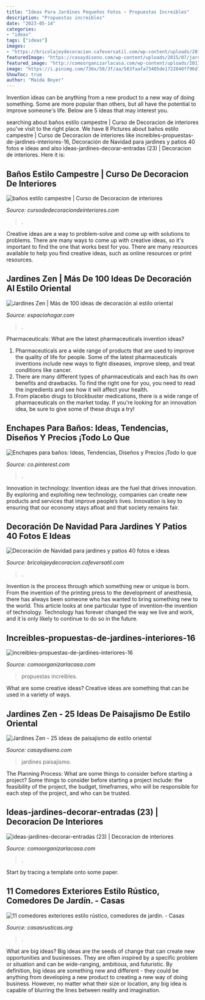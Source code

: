 ```yaml
---
title: "Ideas Para Jardines Pequeños Fotos ~ Propuestas Increibles"
description: "Propuestas increibles"
date: "2023-05-14"
categories:
- "ideas"
tags: ["ideas"]
images:
- "https://bricolajeydecoracion.cafeversatil.com/wp-content/uploads/2016/08/006-21.jpg"
featuredImage: "https://casaydiseno.com/wp-content/uploads/2015/07/jardines-zen-patio-interior.jpg"
featured_image: "http://comoorganizarlacasa.com/wp-content/uploads/2017/09/ideas-jardines-decorar-entradas-23.jpg"
image: "https://i.pinimg.com/736x/58/3f/aa/583faafa73405de1722840ff96d7b3d4.jpg"
ShowToc: true
author: "Maida Boyer"
---
```



Invention ideas can be anything from a new product to a new way of doing something. Some are more popular than others, but all have the potential to improve someone's life. Below are 5 ideas that may interest you.

	

		
searching about baños estilo campestre | Curso de Decoracion de interiores you've visit to the right place. We have 8 Pictures about baños estilo campestre | Curso de Decoracion de interiores like increibles-propuestas-de-jardines-interiores-16, Decoración de Navidad para jardines y patios 40 fotos e ideas and also ideas-jardines-decorar-entradas (23) | Decoracion de interiores. Here it is:
		
    
## Baños Estilo Campestre | Curso De Decoracion De Interiores

<img loading=lazy src="https://cursodedecoraciondeinteriores.com/wp-content/uploads/2018/05/banos-estilo-campestre-2.jpg" onerror="this.onerror=null;this.src='https://tse1.mm.bing.net/th?id=OIP.OAcSC6a6djQHZ6mwLIJXUgHaKD&amp;pid=15.1';" alt="baños estilo campestre | Curso de Decoracion de interiores">

_Source: cursodedecoraciondeinteriores.com_

>. 

	

Creative ideas are a way to problem-solve and come up with solutions to problems. There are many ways to come up with creative ideas, so it's important to find the one that works best for you. There are many resources available to help you find creative ideas, such as online resources or print resources.

    
## Jardines Zen | Más De 100 Ideas De Decoración Al Estilo Oriental

<img loading=lazy src="https://espaciohogar.com/wp-content/uploads/2011/03/jardin-zen-porche-cubierto-jardines-zen.jpg" onerror="this.onerror=null;this.src='https://tse3.mm.bing.net/th?id=OIP.yHA1xnkG2gG0-_ZKPEwOcgHaE8&amp;pid=15.1';" alt="Jardines Zen | Más de 100 ideas de decoración al estilo oriental">

_Source: espaciohogar.com_

>. 

	

Pharmaceuticals: What are the latest pharmaceuticals invention ideas?
1. Pharmaceuticals are a wide range of products that are used to improve the quality of life for people. Some of the latest pharmaceuticals inventions include new ways to fight diseases, improve sleep, and treat conditions like cancer.
2. There are many different types of pharmaceuticals and each has its own benefits and drawbacks. To find the right one for you, you need to read the ingredients and see how it will affect your health.
3. From placebo drugs to blockbuster medications, there is a wide range of pharmaceuticals on the market today. If you're looking for an innovation idea, be sure to give some of these drugs a try!

    
## Enchapes Para Baños: Ideas, Tendencias, Diseños Y Precios ¡Todo Lo Que

<img loading=lazy src="https://i.pinimg.com/736x/58/3f/aa/583faafa73405de1722840ff96d7b3d4.jpg" onerror="this.onerror=null;this.src='https://tse3.mm.bing.net/th?id=OIP.10fgVIQ9HP7HxWA0u-mLJQHaJ4&amp;pid=15.1';" alt="Enchapes para baños: Ideas, Tendencias, Diseños y Precios ¡Todo lo que">

_Source: co.pinterest.com_

>. 

	

Innovation in technology:
Invention ideas are the fuel that drives innovation. By exploring and exploiting new technology, companies can create new products and services that improve people’s lives. Innovation is key to ensuring that our economy stays afloat and that society remains fair.

    
## Decoración De Navidad Para Jardines Y Patios 40 Fotos E Ideas

<img loading=lazy src="https://bricolajeydecoracion.cafeversatil.com/wp-content/uploads/2016/08/006-21.jpg" onerror="this.onerror=null;this.src='https://tse1.mm.bing.net/th?id=OIP.Xy-Qz9Ye0lzNfE4QwD_NdAHaJ3&amp;pid=15.1';" alt="Decoración de Navidad para jardines y patios 40 fotos e ideas">

_Source: bricolajeydecoracion.cafeversatil.com_

>. 

	

Invention is the process through which something new or unique is born. From the invention of the printing press to the development of anesthesia, there has always been someone who has wanted to bring something new to the world. This article looks at one particular type of invention-the invention of technology. Technology has forever changed the way we live and work, and it is only likely to continue to do so in the future.

    
## Increibles-propuestas-de-jardines-interiores-16

<img loading=lazy src="https://comoorganizarlacasa.com/wp-content/uploads/2016/11/Increibles-propuestas-de-jardines-interiores-16.jpg" onerror="this.onerror=null;this.src='https://tse3.mm.bing.net/th?id=OIP.oLQCociAKmy3i6U0tRfD2QHaLH&amp;pid=15.1';" alt="increibles-propuestas-de-jardines-interiores-16">

_Source: comoorganizarlacasa.com_

>propuestas increibles. 

	

What are some creative ideas?
Creative ideas are something that can be used in a variety of ways.

    
## Jardines Zen - 25 Ideas De Paisajismo De Estilo Oriental

<img loading=lazy src="https://casaydiseno.com/wp-content/uploads/2015/07/jardines-zen-patio-interior.jpg" onerror="this.onerror=null;this.src='https://tse2.mm.bing.net/th?id=OIP.P548bfpAiH2vtf9AGdGxBgHaHF&amp;pid=15.1';" alt="Jardines Zen - 25 ideas de paisajismo de estilo oriental">

_Source: casaydiseno.com_

>jardines paisajismo. 

	

The Planning Process: What are some things to consider before starting a project?
Some things to consider before starting a project include: the feasibility of the project, the budget, timeframes, who will be responsible for each step of the project, and who can be trusted.

    
## Ideas-jardines-decorar-entradas (23) | Decoracion De Interiores

<img loading=lazy src="http://comoorganizarlacasa.com/wp-content/uploads/2017/09/ideas-jardines-decorar-entradas-23.jpg" onerror="this.onerror=null;this.src='https://tse3.mm.bing.net/th?id=OIP.9DZf5_4PkSl3JHsf05ifiAHaJ4&amp;pid=15.1';" alt="ideas-jardines-decorar-entradas (23) | Decoracion de interiores">

_Source: comoorganizarlacasa.com_

>. 

	

Start by tracing a template onto some paper.

    
## 11 Comedores Exteriores Estilo Rústico, Comedores De Jardín. - Casas

<img loading=lazy src="https://casasrusticas.org/wp-content/uploads/2020/09/comedores-exteriores-rusticos-6.jpg" onerror="this.onerror=null;this.src='https://tse3.mm.bing.net/th?id=OIP.HcvNKAJ8Sl0CWS32TysaSgHaLH&amp;pid=15.1';" alt="11 comedores exteriores estilo rústico, comedores de jardín. - Casas">

_Source: casasrusticas.org_

>. 

	

What are big ideas?
Big ideas are the seeds of change that can create new opportunities and businesses. They are often inspired by a specific problem or situation and can be wide-ranging, ambitious, and futuristic. By definition, big ideas are something new and different - they could be anything from developing a new product to creating a new way of doing business. However, no matter what their size or location, any big idea is capable of blurring the lines between reality and imagination.

